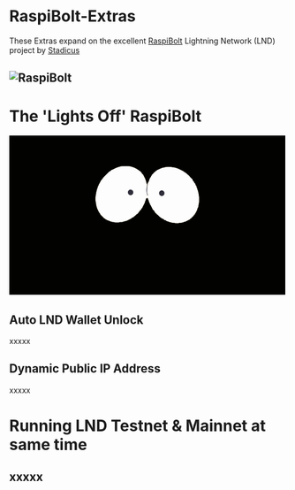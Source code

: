# RaspiBolt-Extras

These Extras expand on the excellent [RaspiBolt](https://github.com/Stadicus/guides/blob/master/raspibolt/README.md) Lightning Network (LND) project by [Stadicus](https://github.com/Stadicus/)

![RaspiBolt](https://github.com/Stadicus/guides/raw/master/raspibolt/images/00_raspibolt_banner_440.png)
---
# The 'Lights Off' RaspiBolt
![Lights Off](images/lightsoff.gif)
## Auto LND Wallet Unlock
xxxxx
## Dynamic Public IP Address
xxxxx
# Running LND Testnet & Mainnet at same time
xxxxx
---
